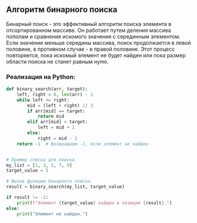 ## Алгоритм бинарного поиска

Бинарный поиск - это эффективный алгоритм поиска элемента в отсортированном массиве. Он работает путем деления массива пополам и сравнения искомого значения с серединным элементом. Если значение меньше середины массива, поиск продолжается в левой половине, в противном случае - в правой половине. Этот процесс повторяется, пока искомый элемент не будет найден или пока размер области поиска не станет равным нулю.

### Реализация на Python:

```python
def binary_search(arr, target):
    left, right = 0, len(arr) - 1
    while left <= right:
        mid = (left + right) // 2
        if arr[mid] == target:
            return mid
        elif arr[mid] < target:
            left = mid + 1
        else:
            right = mid - 1
    return -1  # Возвращаем -1, если элемент не найден


# Пример списка для поиска
my_list = [1, 3, 5, 7, 9]
target_value = 5

# Вызов функции бинарного поиска
result = binary_search(my_list, target_value)

if result != -1:
    print(f"Элемент {target_value} найден в позиции {result}.")
else:
    print("Элемент не найден.")
```